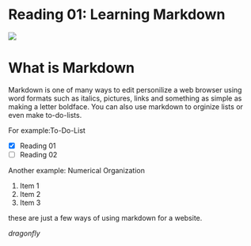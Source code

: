 # **Reading 01: Learning Markdown**

![](https://grafxflow.co.uk/storage/app/uploads/public/5ad/e5b/d9b/thumb_891_266_0_0_0_auto.png)

# **What is Markdown**
Markdown is one of many ways to edit personilize a web browser using word formats such as italics, pictures, links and something as simple as making a letter boldface.
You can also use markdown to orginize lists or even make to-do-lists.

For example:To-Do-List
- [x] Reading 01
- [ ] Reading 02

Another example: Numerical Organization
1. Item 1
2. Item 2
3. Item 3

these are just a few ways of using markdown for a website.

*dragonfly* 


